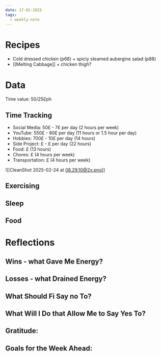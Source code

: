 ```yaml
---
date: 17-02-2025
tags:
  - weekly-note
---
```

# Recipes
- Cold dressed chicken (p68) + spiciy steamed aubergine salad (p88)
- [[Melting Cabbage]] + chicken thigh?
# Data
Time value: 50/25£ph
## Time Tracking
- Social Media: 50£ - 7£ per day (2 hours per week)
- YouTube: 550£ - 80£ per day (11 hours or 1.5 hour per day)
- Hobbies: 700£ - 10£ per day (14 hours)
- Side Project: £ - £ per day (22 hours)
- Food: £ (13 hours)
- Chores: £ (4 hours per week)
- Transportation: £ (4 hours per week)

![[CleanShot 2025-02-24 at 08.29.10@2x.png]]

## Exercising

## Sleep

## Food
# Reflections
## Wins - what Gave Me Energy?

## Losses - what Drained Energy?

## What Should Fi Say no To?

## What Will I Do that Allow Me to Say Yes To?

## Gratitude:
## Goals for the Week Ahead: